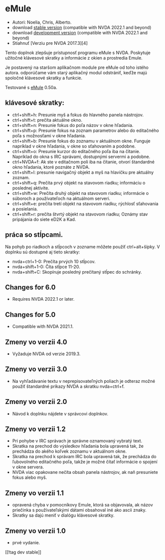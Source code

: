 # eMule #

*	Autori: Noelia, Chris, Alberto.
*	download [stable version][1] (compatible with NVDA 2022.1 and beyond)
*	download [development version][3] (compatible with NVDA 2022.1 and beyond)
*	Stiahnuť [Verziu pre NVDA 2017.3][4]

Tento doplnok zlepšuje prístupnosť programu eMule s NVDA. Poskytuje užitočné
klávesové skratky a informácie z okien a prostredia Emule.

Je postavený na staršom aplikačnom module pre eMule od toho istého
autora. odporúčame vám starý aplikačný modul odstrániť, keďže majú spoločné
klávesové skratky a funkcie.

Testované s [eMule][2] 0.50a.

## klávesové skratky: ##

*	ctrl+shift+h: Presunie myš a fokus do hlavného panela nástrojov.
*	ctrl+shift+t: prečíta aktuálne okno.
*	ctrl+shift+n: Presunie fokus do poľa názov v okne hľadania.
*	ctrl+shift+p: Presunie fokus na zoznam parametrov alebo do editačného poľa
  s možnosťami v okne hľadania.
*	ctrl+shift+b: Presunie fokus do zoznamu v aktuálnom okne. Funguje
  napríklad v okne hľadania, v okne so sťahovaním a podobne.
*	ctrl+shift+o: Presunie kurzor do editačného poľa iba na čítanie. Napríklad
  do okna s IRC správami, dostupnými servermi a podobne.
*	ctrl+NVDA+f: Ak ste v editačnom poli iba na čítanie, otvorí štandardné
  okno hľadania, ktoré poznáte z NVDA.
*	ctrl+shift+l: presunie navigačný objekt a myš na hlavičku pre aktuálny
  zoznam.
*	ctrl+shift+q: Prečíta prvý objekt na stavovom riadku; informáciu o
  poslednej aktivite.
*	ctrl+shift+w: Prečíta druhý objekt na stavovom riadku; informácie o
  súboroch a používateľoch na aktuálnom serveri.
*	ctrl+shift+e: prečíta tretí objekt na stavovom riadku; rýchlosť sťahovania
  a posielania.
*	ctrl+shift+r: prečíta štvrtý objekt na stavovom riadku; Oznámy stav
  pripájania do siete eD2K a Kad.

## práca so stĺpcami. ##

Na pohyb po riadkoch a stĺpcoch v zozname môžete použiť ctrl+alt+šípky. V
doplnku sú dostupné aj tieto skratky:

*	nvda+ctrl+1-0: Prečíta prvých 10 stĺpcov.
*	nvda+shift+1-0: Číta stĺpce 11-20.
*	nvda+shift+C: Skopíruje posledný prečítaný stĺpec do schránky.

## Changes for 6.0
*	Requires NVDA 2022.1 or later.

## Changes for 5.0
*	Compatible with NVDA 2021.1.

## Zmeny vo verzii 4.0 ##
*	Vyžaduje NVDA od verzie 2019.3.

## Zmeny vo verzii 3.0 ##
*	 Na vyhľadávanie textu v neprepisovateľných poliach je odteraz možné
   použiť štandardné príkazy NVDA a skratku nvda+ctrl+f.

## Zmeny vo verzii 2.0 ##
*	 Návod k doplnku nájdete v správcovi doplnkov.

## Zmeny vo verzii 1.2 ##
*	 Pri pohybe v IRC správach je správne oznamovaný vybratý text.
*	 Skratka na prechod do výsledkov hľadania bola upravená tak, že prechádza
   do akého koľvek zoznamu v aktuálnom okne.
*	 Skratka na prechod k správam IRC bola upravená tak, že prechádza do
   ľubovolného editačného poľa, takže je možné čítať informácie o spojení v
   okne servera.
*	 NVDA viac opakovane nečíta obsah panela nástrojov, ak naň presuniete
   fokus alebo myš.

## Zmeny vo verzii 1.1 ##
*	 opravená chyba v pomocníkovy Emule, ktorá sa objavovala, ak názov
   priečinka s používateľskými dátami obsahoval iné ako ascii znaky.
*	 Skratky sa dajú meniť v dialógu klávesové skratky.

## Zmeny vo verzii 1.0 ##
*	 prvé vydanie.

[[!tag dev stable]]

[1]: https://addons.nvda-project.org/files/get.php?file=em

[2]: https://www.emule-project.net

[3]: https://addons.nvda-project.org/files/get.php?file=em-dev
